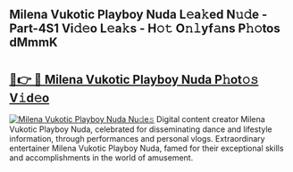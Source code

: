 ## Milena Vukotic Playboy Nuda L𝚎a𝚔ed N𝚞𝚍e - Part-4S1 Vi𝚍𝚎o L𝚎a𝚔s - H𝚘𝚝 O𝚗𝚕yf𝚊ns P𝚑𝚘tos dMmmK

# <h2><a href="http://kfeksmu.oniu.top/?m=Milena+Vukotic+Playboy+Nuda">🔗👉 🔴 Milena Vukotic Playboy Nuda P𝚑ot𝚘𝚜 V𝚒d𝚎o</a></h2>

[![Milena Vukotic Playboy Nuda Nu𝚍e𝚜](https://i.imgur.com/0qMVB7G.gif)](http://kfeksmu.oniu.top/?m=Milena+Vukotic+Playboy+Nuda)
Digital content creator Milena Vukotic Playboy Nuda, celebrated for disseminating dance and lifestyle information, through performances and personal vlogs. Extraordinary entertainer Milena Vukotic Playboy Nuda, famed for their exceptional skills and accomplishments in the world of amusement.  
